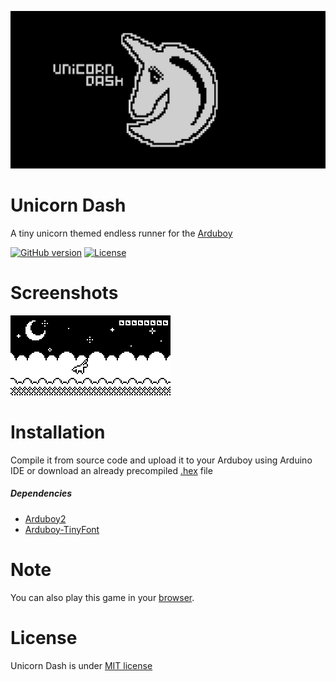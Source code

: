 ![logo](./images/banner.png "Unicorn Dash logo")

# Unicorn Dash

A tiny unicorn themed endless runner for the [Arduboy](https://www.arduboy.com)

[![GitHub version](https://img.shields.io/github/release/KirillKorolkov/unicorn-dash.svg)](https://github.com/KirillKorolkov/unicorn-dash/releases)
[![License](https://img.shields.io/github/license/KirillKorolkov/unicorn-dash.svg)](LICENSE.txt)

# Screenshots

![screenshot](./images/preview.gif "Unicorn Dash Preview")

# Installation

Compile it from source code and upload it to your Arduboy using Arduino IDE or download an already precompiled [.hex](https://github.com/KirillKorolkov/unicorn-dash/releases/download/v0.9.5/unicorn_dash.hex) file

##### Dependencies

- [Arduboy2](https://github.com/MLXXXp/Arduboy2)
- [Arduboy-TinyFont](https://github.com/BotiKis/Arduboy-TinyFont)

# Note

You can also play this game in your [browser](https://tiberiusbrown.github.io/Ardens/player.html?blah=https://github.com/KirillKorolkov/unicorn-dash/releases/download/v0.9.5/unicorn_dash.hex&g=none&z=1&p=0&palette=highcontrast).

# License

Unicorn Dash is under [MIT license](./LICENSE)
